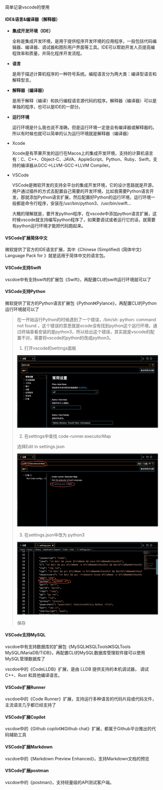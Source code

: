 简单记录vscode的使用

#### IDE&语言&编译器（解释器）

- **集成开发环境（IDE）**

  全称是集成开发环境，是用于提供程序开发环境的应用程序，一般包括代码编辑器、编译器、调试器和图形用户界面等工具。IDE可以帮助开发人员提高编程效率和质量，并简化程序开发流程。

- **语言**

  是用于描述计算机程序的一种符号系统。编程语言分为两大类：编译型语言和解释型言。

- **解释器（编译器）**

  是用于解释（编译）和执行编程语言源代码的程序。解释器（编译器）可以是单独的程序，也可以是IDE的一部分。

- **运行环境**

  运行环境是什么我也说不准确，但是运行环境一定是会有编译器或解释器的。所以有时候也就可以简单的认为运行环境就是解释器（编译器）

- Xcode

  Xcode是有苹果开发的运行在Macos上的集成开发环境，支持的计算机语言有：C、C++、Object-C、JAVA、AppleScript、Python、Ruby、Swift，支持的编译器从GCC->LLVM-GCC->LLVM Compiler。

- VSCode

  VSCode是微软开发的支持全平台的集成开发环境，它的设计思路就是开源，用户通过插件的方式去配置自己需要的开发环境，比如我需要Python语言开发，那就添加Python语言扩展，然后配置好Python的运行环境，运行环境一般都是命令行程序，安装在/usr/bin/python3、/usr/bin/swift...

  大概的理解就是，要开发python程序，在vscode中添加python语言扩展，这时候vscode就支持编写python程序了，如果要调试或者运行它的话，就需要有python运行环境才能把代码跑起来。

#### VSCode扩展简体中文

微软提供了官方的IDE语言扩展，其中《Chinese (Simplified) (简体中文) Language Pack for 》就是适用于简体中文的语言包。

#### VSCode支持Swift

vscdoe中有支持swift的扩展包《Swift》，再配置CLI的swift运行环境就可以了

#### VSCode支持Python

微软提供了官方的Python语言扩展包《Python》《Pylance》，再配置CLI的Python运行环境就可以了

>在一开始运行Python的时候遇到了一个错误，/bin/sh: python: command not found ，这个错误的意思就是xcode没有找到python这个运行环境，通过终端查看安装的是python3，所以给出这个错误，其实就是vscode的配置不对，需要将vscode的python的改成python3。
>
>1. 打开vscode的settings面板
>
>   ![VSCode-Settinngs-Python1](../assets/VSCode-Settinngs-Python1.png)
>
>2. 在settings中查找 code-runner.executorMap
>
>   选择Edit in settings.json 
>
>   ![VSCode-Settinngs-Python2](../assets/VSCode-Settinngs-Python2.png)
>
>3. 在settings.json中改为 python3 
>
>   ![VSCode-Settinngs-Python3](../assets/VSCode-Settinngs-Python3.png)
>
>   保存

#### VSCode支持MySQL

vscdoe中有支持数据库的扩展包《MySQL》《SQLTools》《SQLTools MySQL/MariaDB/TiDB》，再配置CLI的MySQL数据库管理软件接可以使用MySQL管理数据库了

vscdoe中的《CodeLLDB》扩展，是由 LLDB 提供支持的本机调试器， 调试 C++、Rust 和其他编译语言。

#### VSCode扩展Runner

vscdoe中的《Code Runner》扩展，支持运行多种语言的代码片段或代码文件，主流语言几乎都已经支持了

#### VSCode扩展Copilot

vscdoe中的《Github copilot》《Github chat》扩展，都属于Github平台推出的代码辅助工具

#### VSCode扩展Markdown 

vscdoe中的《Markdown Preview Enhanced》，支持Markdown文档的预览

#### VSCode扩展postman

vscdoe中的《postman》，支持轻量级的API测试客户端。

